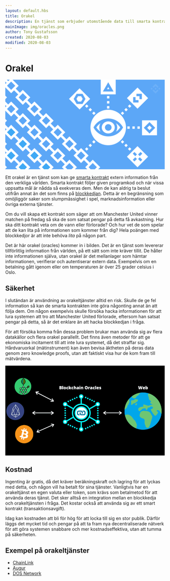 ```yaml
---
layout: default.hbs
title: Orakel
description: En tjänst som erbjuder utomstående data till smarta kontrakt och blockkedjor på ett tillförligt sätt.
mainImage: img/oracles.png
author: Tony Gustafsson
created: 2020-08-03
modified: 2020-08-03
---
```


# Orakel

![Orakel](../img/oracles.png 'Orakel')

Ett orakel är en tjänst som kan ge [smarta kontrakt](/tekniker/smarta-kontrakt.html) extern information från den verkliga världen. Smarta kontrakt följer given programkod och när vissa uppsatta mål är nådda så exekveras dem. Men de kan aldrig ta beslut utifrån annat än det som finns på [blockkedjan](/tekniker/blockkedjor.html). Detta är en begränsning som omöjliggör saker som slumpmässighet i spel, marknadsinformation eller övriga externa tjänster.

Om du vill skapa ett kontrakt som säger att om Manchester United vinner matchen på fredag så ska de som satsat pengar på detta få avkastning. Hur ska ditt kontrakt veta om de vann eller förlorade? Och hur vet de som spelar att de kan lita på informationen som kommer från dig? Hela poängen med blockkedjor är att inte behöva _lita_ på någon part.

Det är här orakel (oracles) kommer in i bilden. Det är en tjänst som levererar tillförlitlig information från världen, på ett sätt som inte kräver tillit. De håller inte informationen själva, utan orakel är det mellanlager som hämtar informationen, verifierar och autentiserar extern data. Exempelvis om en betalning gått igenom eller om temperaturen är över 25 grader celsius i Oslo.

## Säkerhet

I slutändan är användning av orakeltjänster alltid en risk. Skulle de ge fel information så kan de smarta kontrakten inte göra någonting annat än att följa dem. Om någon exempelvis skulle försöka hacka informationen för att lura systemen att tro att Manchester United förlorade, eftersom han satsat pengar på detta, så är det enklare än att hacka blockkedjan i fråga.

För att försöka komma från dessa problem brukar man använda sig av flera datakällor och flera orakel parallellt. Det finns även metoder för att ge ekonomiska incitament till att inte lura systemet, då det straffar sig. Hårdvaruorkal (mätinstrument) kan även bevisa äktheten på deras data genom zero knowledge proofs, utan att faktiskt visa hur de kom fram till mätvärdena.

![Informationsflöde för orakel](../img/oracles-info.png 'Informationsflöde för orakel')

## Kostnad

Ingenting är gratis, då det kräver beräkningskraft och lagring för att lyckas med detta, och någon vill ha betalt för sina tjänster. Vanligtvis har en orakeltjänst en egen valuta eller token, som krävs som betalmetod för att använda deras tjänst. Det sker alltså en integration mellan en blockkedja och orakeltjänsten i fråga. Det kostar också att använda sig av ett smart kontrakt (transaktionsavgift).

Idag kan kostnaden att bli för hög för att locka till sig en stor publik. Därför läggs det mycket tid och pengar på att ta fram nya decentraliserade nätverk för att göra systemen snabbare och mer kostnadseffektiva, utan att tumma på säkerheten.

## Exempel på orakeltjänster

-   [ChainLink](https://chain.link/)
-   [Augur](https://augur.net/)
-   [DOS Network](https://dos.network/)
